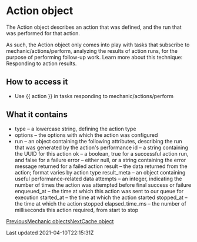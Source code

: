 # Action object

The Action object describes an action that was defined, and the run that was performed for that action.

As such, the Action object only comes into play with tasks that subscribe to mechanic/actions/perform, analyzing the results of action runs, for the purpose of performing follow-up work. Learn more about this technique: Responding to action results.

## How to access it

- Use {{ action }} in tasks responding to mechanic/actions/perform

## What it contains

- type – a lowercase string, defining the action type
- options – the options with which the action was configured
- run – an object containing the following attributes, describing the run that was generated by the action's performance id – a string containing the UUID for this action ok – a boolean, true for a successful action run, and false for a failure error – either null, or a string containing the error message returned for a failed action result – the data returned from the action; format varies by action type result\_meta – an object containing useful performance-related data attempts – an integer, indicating the number of times the action was attempted before final success or failure enqueued\_at – the time at which this action was sent to our queue for execution started\_at – the time at which the action started stopped\_at – the time at which the action stopped elapsed\_time\_ms – the number of milliseconds this action required, from start to stop

[PreviousMechanic objects](/platform/liquid/objects)[NextCache object](/platform/liquid/objects/cache)

Last updated 2021-04-10T22:15:31Z